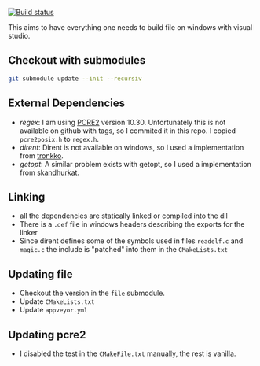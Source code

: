 [![Build status](https://ci.appveyor.com/api/projects/status/9xwg49m6124xa2pp/branch/master?svg=true
)](https://ci.appveyor.com/project/julian-r/file-windows)

This aims to have everything one needs to build file on windows with visual studio.

## Checkout with submodules

```sh
git submodule update --init --recursiv
```

## External Dependencies

- *regex*: I am using [PCRE2](http://www.pcre.org/) version 10.30.
 Unfortunately this is not available on github with tags, so I commited it in this repo.
 I copied `pcre2posix.h` to `regex.h`.
- *dirent*: Dirent is not available on windows, so I used a implementation from [tronkko](https://github.com/tronkko/dirent).
- *getopt*: A similar problem exists with getopt, so I used a implementation from [skandhurkat](https://github.com/skandhurkat/Getopt-for-Visual-Studio).

## Linking

- all the dependencies are statically linked or compiled into the dll
- There is a `.def` file in windows headers describing the exports for the linker
- Since dirent defines some of the symbols used in files `readelf.c` and `magic.c` the include is "patched" into them in the `CMakeLists.txt`

## Updating file

- Checkout the version in the `file` submodule.
- Update `CMakeLists.txt`
- Update `appveyor.yml`

## Updating pcre2

- I disabled the test in the `CMakeFile.txt` manually, the rest is vanilla.
